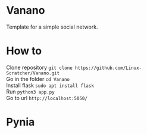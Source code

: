 # Vanano
Template for a simple social network.<br>
# How to<br>
Clone repository
`git clone https://github.com/Linux-Scratcher/Vanano.git`<br>
Go in the folder
`cd Vanano`<br>
Install flask
`sudo apt install flask`<br>
Run
`python3 app.py`<br>
Go to url
`http://localhost:5050/`
# Pynia
